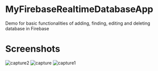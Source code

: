 # MyFirebaseRealtimeDatabaseApp
Demo for basic functionalities of adding, finding, editing and deleting database in Firebase

# Screenshots

![capture2](https://user-images.githubusercontent.com/39722379/46901766-7b84d100-cee3-11e8-8650-8aee769a7417.PNG)
![capture](https://user-images.githubusercontent.com/39722379/46901764-7aec3a80-cee3-11e8-8a0e-cd6b5dc71fe9.PNG)
![capture1](https://user-images.githubusercontent.com/39722379/46901765-7b84d100-cee3-11e8-854d-2cddedfc223f.PNG)
